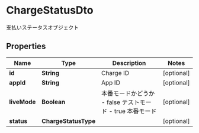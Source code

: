 

# ChargeStatusDto

支払いステータスオブジェクト

## Properties

| Name | Type | Description | Notes |
|------------ | ------------- | ------------- | -------------|
|**id** | **String** | Charge ID |  [optional] |
|**appId** | **String** | App ID |  [optional] |
|**liveMode** | **Boolean** | 本番モードかどうか - false テストモード - true 本番モード  |  [optional] |
|**status** | **ChargeStatusType** |  |  [optional] |



